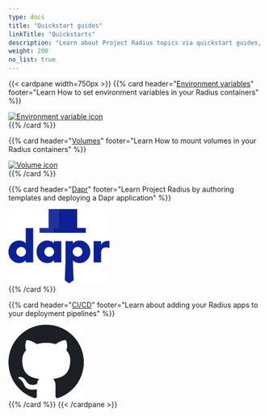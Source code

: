 ```yaml
---
type: docs
title: "Quickstart guides"
linkTitle: "Quickstarts"
description: "Learn about Project Radius topics via quickstart guides, complete with code samples"
weight: 200
no_list: true
---
```


{{< cardpane width=750px >}}
{{% card header="[Environment variables](./environment-variables)" footer="Learn How to set environment variables in your Radius containers" %}}
<div class="text-center">
  <a href="./environment-variables">
    <img src="./environment-variables/envvar.svg" alt="Environment variable icon" width="150px">
  </a>
</div>
{{% /card %}}

{{% card header="[Volumes](./volumes)" footer="Learn How to mount volumes in your Radius containers" %}}
<div class="text-center">
  <a href="./volumes">
    <img src="./quickvolumes/volume.svg" alt="Volume icon" width="150px">
  </a>
</div>
{{% /card %}}

{{% card header="[Dapr](./dapr-quickstart)" footer="Learn Project Radius by authoring templates and deploying a Dapr application" %}}
<div class="text-center">
  <a href="./dapr-quickstart">
    <img src="./dapr-quickstart/dapr-microservices.svg" alt="Dapr logo" width="200px">
  </a>
</div>
{{% /card %}}

{{% card header="[CI/CD](./cicd-quickstart)" footer="Learn about adding your Radius apps to your deployment pipelines" %}}
<div class="text-center">
  <a href="./cicd-quickstart">
    <img src="github-logo.png" alt="GitHub logo" width="150px">
  </a>
</div>
{{% /card %}}
{{< /cardpane >}}
